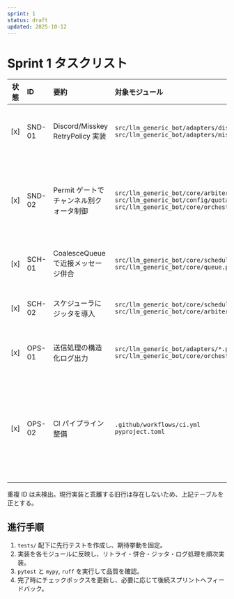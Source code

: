 ```yaml
---
sprint: 1
status: draft
updated: 2025-10-12
---
```


# Sprint 1 タスクリスト

| 状態 | ID | 要約 | 対象モジュール | 完了条件 | 備考 | 先行着手テスト |
|:----:|:---|:-----|:---------------|:---------|:-----|:----------------|
| [x] | SND-01 | Discord/Misskey RetryPolicy 実装 | `src/llm_generic_bot/adapters/discord.py`<br>`src/llm_generic_bot/adapters/misskey.py` | 429/5xx 応答で指数バックオフが発火し、最大試行超過時に失敗イベントを構造化ログへ記録する。 | 本番で監視済み（失敗時は `event=send_retry_exhausted` を確認）。 | `tests/adapters/test_retry_policy.py`: 429・Retry-After・5xx の再送シナリオ |
| [x] | SND-02 | Permit ゲートでチャンネル別クォータ制御 | `src/llm_generic_bot/core/arbiter.py`<br>`src/llm_generic_bot/config/quotas.py`<br>`src/llm_generic_bot/core/orchestrator.py` | PermitGate/PermitBridge がオーケストレータ経由でバッチ送信時もクォータ超過を抑止し、拒否理由をメトリクス/ログへ出力する。 | 残課題: クォータ閾値の運用チューニングと監視ダッシュボードへの反映。 | `tests/core/test_quota_gate.py`: 上限到達・リセット・許可ケース<br>`tests/integration/test_main_pipeline.py`: オーケストレータ経由バッチで PermitGate がクォータ制御する正常系<br>`tests/integration/test_permit_bridge.py`: PermitBridge が拒否理由を伝搬しメトリクス更新する統合経路 |
| [x] | SCH-01 | CoalesceQueue で近接メッセージ併合 | `src/llm_generic_bot/core/scheduler.py`<br>`src/llm_generic_bot/core/queue.py` | スケジューラが `CoalesceQueue` からバッチを取得し送信層へ受け渡す。 | 残課題: 優先度逆転対策とマルチチャンネル分離の検証を次スプリントへ引継ぎ。 | `tests/core/test_coalesce_queue.py`: 時間窓・閾値・単発ケース |
| [x] | SCH-02 | スケジューラにジッタを導入 | `src/llm_generic_bot/core/scheduler.py`<br>`src/llm_generic_bot/core/arbiter.py` | `Scheduler` が `next_slot` でジッタを適用し、無効化フラグ時は即時送信へフォールバックする。 | 残課題: ジッタ範囲の境界テストと運用パラメータ調整。 | `tests/core/test_scheduler_jitter.py`: オフセット計算と無効化切替 |
| [x] | OPS-01 | 送信処理の構造化ログ出力 | `src/llm_generic_bot/adapters/*.py`<br>`src/llm_generic_bot/core/orchestrator.py` | 成功/失敗イベントを JSON 形式で出力し、Correlation ID を常に付与する。 | 追加要望: 可観測性チームとフォーマット拡張を検討中。 | `tests/core/test_structured_logging.py`: ログフォーマット・エラー経路 |
| [x] | OPS-02 | CI パイプライン整備 | `.github/workflows/ci.yml`<br>`pyproject.toml` | `push`／`pull_request` イベントで `ruff check .`・`mypy src`・`pytest -q`・CodeQL を個別 GitHub ジョブとして起動し、PermitGate 連携環境で 3 ジョブが稼働する。CodeQL は同イベントのみで起動し、`schedule` トリガーは未設定。 | 残課題: Slack 通知連携、キャッシュヒット率最適化、CodeQL 定期運用の設計（週次 `schedule` 追加は要検討）。 | `act -W .github/workflows/ci.yml -j lint`<br>`act -W .github/workflows/ci.yml -j type`<br>`act -W .github/workflows/ci.yml -j test` |

重複 ID は未検出。現行実装と乖離する旧行は存在しないため、上記テーブルを正とする。

## 進行手順
1. `tests/` 配下に先行テストを作成し、期待挙動を固定。
2. 実装を各モジュールに反映し、リトライ・併合・ジッタ・ログ処理を順次実装。
3. `pytest` と `mypy`, `ruff` を実行して品質を確認。
4. 完了時にチェックボックスを更新し、必要に応じて後続スプリントへフィードバック。
